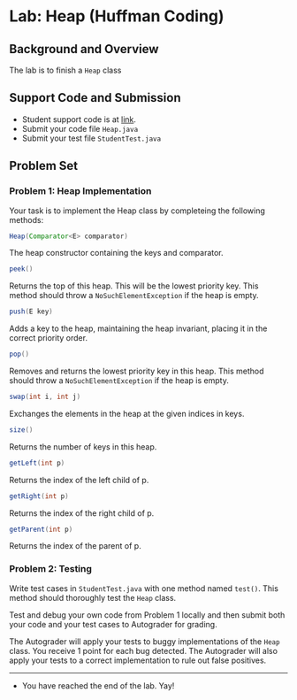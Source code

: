 # Lab: Heap (Huffman Coding)

## Background and Overview

The lab is to finish a `Heap` class

## Support Code and Submission

+ Student support code is at [link](https://github.com/IUDataStructuresCourse/HuffmanCoding-student-support-code/).
+ Submit your code file `Heap.java` 
+ Submit your test file `StudentTest.java` 


## Problem Set

### Problem 1: Heap Implementation

  Your task is to implement the Heap class by completeing the following methods:

  ```java
  Heap(Comparator<E> comparator) 
  ```
  
  The heap constructor containing the keys and comparator.
  

  ```java
  peek()
  ```

  Returns the top of this heap. This will be the lowest priority
  key. This method should throw a `NoSuchElementException` if the heap
  is empty.


  ```java
  push(E key) 
  ```

  Adds a key to the heap, maintaining the heap invariant, placing it
  in the correct priority order.


  ```java
  pop() 
  ```

  Removes and returns the lowest priority key in this heap.  This
  method should throw a `NoSuchElementException` if the heap is empty.

  
  ```java
  swap(int i, int j) 
  ```

  Exchanges the elements in the heap at the given indices in keys.


  ```java
  size()
  ```

  Returns the number of keys in this heap.


  ```java
  getLeft(int p)
  ```

  Returns the index of the left child of p.


  ```java
  getRight(int p)
  ```

  Returns the index of the right child of p.


  ```java
  getParent(int p) 
  ```

  Returns the index of the parent of p.



### Problem 2: Testing

Write test cases in `StudentTest.java` with one method named `test()`.
This method should thoroughly test the `Heap` class.

Test and debug your own code from Problem 1 locally and then submit both your code
and your test cases to Autograder for grading.

The Autograder will apply your tests to buggy implementations of the
`Heap` class. You receive 1 point for each bug detected.
The Autograder will also apply your tests to a correct implementation
to rule out false positives.

-----------------

* You have reached the end of the lab. Yay!
